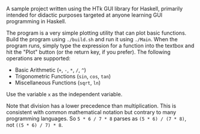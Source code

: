 
A sample project written using the HTk GUI library for Haskell,
primarily intended for didactic purposes targeted at anyone learning
GUI programming in Haskell.

The program is a very simple plotting utility that can plot basic
functions. Build the program using `./build.sh` and run it using
`./Main`. When the program runs, simply type the expression for a
function into the textbox and hit the "Plot" button (or the return
key, if you prefer). The following operations are supported:

 * Basic Arithmetic (`+`, `-`, `*`, `/`, `^`)
 * Trigonometric Functions (`sin`, `cos`, `tan`)
 * Miscellaneous Functions (`sqrt`, `ln`)

Use the variable `x` as the independent variable.

Note that division has a lower precedence than multiplication. This is
consistent with common mathematical notation but contrary to many
programming languages. So `5 * 6 / 7 * 8` parses as `(5 * 6) / (7 *
8)`, not `((5 * 6) / 7) * 8`.
